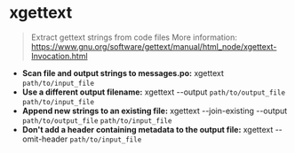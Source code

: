 # xgettext
> Extract gettext strings from code files
> More information: <https://www.gnu.org/software/gettext/manual/html_node/xgettext-Invocation.html>
- **Scan file and output strings to messages.po:**
xgettext `path/to/input_file`
- **Use a different output filename:**
xgettext --output `path/to/output_file` `path/to/input_file`
- **Append new strings to an existing file:**
xgettext --join-existing --output `path/to/output_file` `path/to/input_file`
- **Don't add a header containing metadata to the output file:**
xgettext --omit-header `path/to/input_file`
